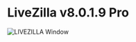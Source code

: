 # LiveZilla v8.0.1.9 Pro
![LIVEZILLA Window](https://user-images.githubusercontent.com/61565955/159961795-ebb6475d-68b9-469f-bfee-eb5391593860.png)

